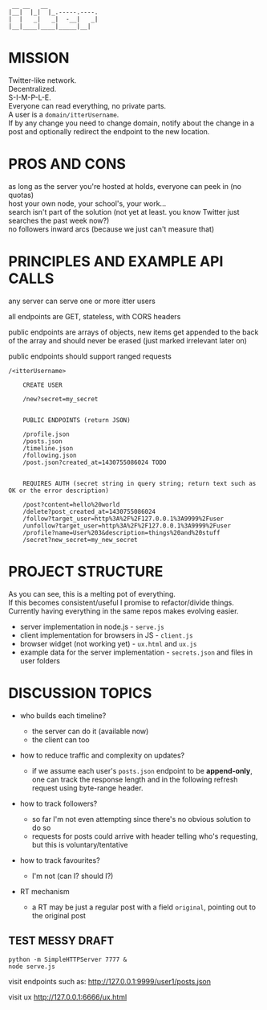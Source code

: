 	 __ __   __              
	|__|  |_|  |_.-----.----.
	|  |   _|   _|  -__|   _|
	|__|____|____|_____|__|  


# MISSION

Twitter-like network.  
Decentralized.  
S-I-M-P-L-E.  
Everyone can read everything, no private parts.  
A user is a `domain/itterUsername`.  
If by any change you need to change domain, notify about the change in a post and optionally redirect the endpoint to the new location.


# PROS AND CONS

as long as the server you're hosted at holds, everyone can peek in (no quotas)  
host your own node, your school's, your work...  
search isn't part of the solution (not yet at least. you know Twitter just searches the past week now?)  
no followers inward arcs (because we just can't measure that)


# PRINCIPLES AND EXAMPLE API CALLS

any server can serve one or more itter users

all endpoints are GET, stateless, with CORS headers  

public endpoints are arrays of objects,
new items get appended to the back of the array and should never be erased (just marked irrelevant later on)

public endpoints should support ranged requests


	/<itterUsername>
	
	    CREATE USER
	    
	    /new?secret=my_secret
	    
		
		PUBLIC ENDPOINTS (return JSON)
		
		/profile.json
		/posts.json
		/timeline.json
		/following.json
		/post.json?created_at=1430755086024 TODO


		REQUIRES AUTH (secret string in query string; return text such as OK or the error description)

		/post?content=hello%20world
		/delete?post_created_at=1430755086024
		/follow?target_user=http%3A%2F%2F127.0.0.1%3A9999%2Fuser
		/unfollow?target_user=http%3A%2F%2F127.0.0.1%3A9999%2Fuser
		/profile?name=User%203&description=things%20and%20stuff
		/secret?new_secret=my_new_secret


# PROJECT STRUCTURE

As you can see, this is a melting pot of everything.  
If this becomes consistent/useful I promise to refactor/divide things.  
Currently having everything in the same repos makes evolving easier. 

* server implementation in node.js - `serve.js`
* client implementation for browsers in JS - `client.js`
* browser widget (not working yet) - `ux.html` and `ux.js`
* example data for the server implementation - `secrets.json` and files in user folders


# DISCUSSION TOPICS

* who builds each timeline?
    * the server can do it (available now)
    * the client can too
    
* how to reduce traffic and complexity on updates?
    * if we assume each user's `posts.json` endpoint to be **append-only**,
     one can track the response length and in the following refresh request using byte-range header.
     
* how to track followers?
    * so far I'm not even attempting since there's no obvious solution to do so
    * requests for posts could arrive with header telling who's requesting, but this is voluntary/tentative

* how to track favourites?
    * I'm not (can I? should I?)

* RT mechanism
    * a RT may be just a regular post with a field `original`, pointing out to the original post


## TEST MESSY DRAFT

    python -m SimpleHTTPServer 7777 &
    node serve.js
    
visit endpoints such as: <http://127.0.0.1:9999/user1/posts.json>

visit ux <http://127.0.0.1:6666/ux.html>
